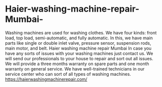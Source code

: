 # Haier-washing-machine-repair-Mumbai-
Washing machines are used for washing clothes. We have four kinds: front load, top load, semi-automatic, and fully automatic. In this, we have main parts like single or double inlet valve, pressure sensor, suspension rods, main motor, and belt. Haier washing machine repair Mumbai  In case you have any sorts of issues with your washing machines just contact us. We will send our professionals to your house to repair and sort out all issues. We will provide a three months warranty on spare parts and one month warranty on general service. We have well-trained technicians in our service center who can sort of all types of washing machines. https://haierwashingmachinerepair.com/
